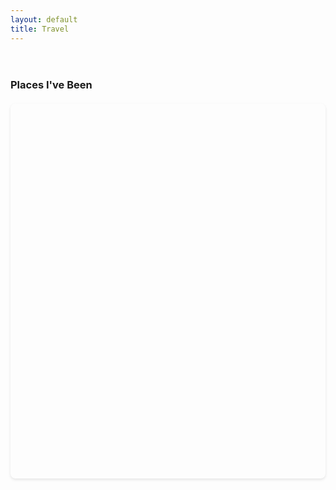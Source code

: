 ```yaml
---
layout: default
title: Travel
---
```


<div class="travel-container">
    <h3>Places I've Been</h3>
    <div id="map" style="width: 100%; height: 600px;"></div>
</div>

<script>
let map;
let markers = [];

const locations = [
    {
        position: { lat: 38.6270, lng: -90.1994 },
        title: "St. Louis, Missouri",
        description: "",
        dates: "2003-2006",
        details: "Birthplace"
    },
    {
        position: { lat: 39.1653, lng: -86.5264 },
        title: "Bloomington, Indiana",
        description: "",
        dates: "2006-2021",
        details: "Hometown. So much corn. "
    },
    {
        position: { lat: 51.7520, lng: -1.2577 },
        title: "Oxford, England",
        description: "Living Abroad",
        dates: "2013",
        details: "Spent 8 months living abroad in Oxford."
    },
    {
        position: { lat: 42.3736, lng: -71.1097 },
        title: "Cambridge, Massachusetts",
        description: "",
        dates: "2021-2025",
        details: "Harvard University (Undergraduate)"
    },
    {
        position: { lat: 41.8781, lng: -87.6298 },
        title: "Chicago, Illinois",
        description: "",
        dates: "2024",
        details: "Jump Trading quant research spring internship"
    },
    {
        position: { lat: 40.7128, lng: -74.0060 },
        title: "New York City, New York",
        description: "",
        dates: "Summers 2022, 2023, 2024",
        details: "Melange of winter and summer internship in Long Island City, Midtown and FiDi NYC."
    },
    {
        position: { lat: 49.2827, lng: -123.1207 },
        title: "Vancouver, Canada",
        description: "",
        dates: "December 2024",
        details: "NeurIPS Conference"
    },
    {
        position: { lat: 40.0379, lng: -76.3055 },
        title: "Lancaster, Pennsylvania",
        description: "",
        dates: "October 2024",
        details: "Voice of the Apostles Conference"
    },
    {
        position: { lat: 21.3069, lng: -157.8583 },
        title: "Kona, Hawaii",
        description: "Vacation",
        dates: "2024",
        details: "Eating pizza in a hot tub with friends on vacation."
    },
    {
        position: { lat: 18.1096, lng: -77.2975 },
        title: "Jamaica",
        description: "",
        dates: "2025",
        details: "Vacation featuring a taxi driver pulling a knife on myself and a friend."
    },
    {
        position: { lat: 32.0853, lng: 34.7818 },
        title: "Israel",
        description: "",
        dates: "Spring 2025",
        details: "Harvard Israel Trek"
    }
];

async function initMap() {
    const { Map } = await google.maps.importLibrary("maps");
    const { AdvancedMarkerElement } = await google.maps.importLibrary("marker");

    // Create the map centered on US
    map = new Map(document.getElementById("map"), {
        zoom: 2,  // Zoomed out further to show Europe
        center: { lat: 30.0, lng: -45.0 },  // Centered in the Atlantic to show both continents
        mapId: "TRAVEL_MAP",
        styles: [
            {
                featureType: "all",
                elementType: "labels.text.fill",
                stylers: [{ color: getComputedStyle(document.documentElement).getPropertyValue('--text-color') }]
            },
            {
                featureType: "all",
                elementType: "geometry",
                stylers: [{ color: getComputedStyle(document.documentElement).getPropertyValue('--background-color') }]
            }
        ]
    });

    // Create markers for each location
    locations.forEach(location => {
        const marker = new google.maps.Marker({
            position: location.position,
            map: map,
            title: location.title,
            animation: google.maps.Animation.DROP
        });

        // Create info window for each marker
        const infowindow = new google.maps.InfoWindow({
            content: `
                <div style="color: #333; padding: 6px;">
                    <h3 style="margin: 0 0 2px 0;">${location.title}</h3>
                    <p style="margin: 0 0 2px 0;"><strong>${location.dates}</strong></p>
                    <p style="margin: 0;">${location.details}</p>
                </div>
            `
        });

        // Add hover event listeners
        marker.addListener("mouseover", () => {
            infowindow.open(map, marker);
        });

        marker.addListener("mouseout", () => {
            infowindow.close();
        });

        markers.push(marker);
    });
}
</script>

<!-- Add Google Maps JavaScript API -->
<!-- To make this map work:
1. Go to https://console.cloud.google.com
2. Create a project and enable Maps JavaScript API
3. Create credentials (API key)
4. Replace YOUR_API_KEY below with your actual API key
5. Secure your key by restricting it to your domain -->
<script async defer src="https://maps.googleapis.com/maps/api/js?key=AIzaSyDa7VBVaA0Kpk5IbM4tjce4QKHqvcsxWPI&callback=initMap"></script>

<style>
.travel-container {
    padding: 20px 0;
}

#map {
    border-radius: 8px;
    box-shadow: 0 2px 4px rgba(0,0,0,0.1);
    margin: 20px 0;
}
</style>

